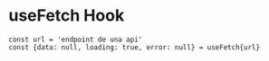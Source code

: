 # useFetch Hook

```
const url = 'endpoint de una api'
const {data: null, loading: true, error: null} = useFetch{url}
```